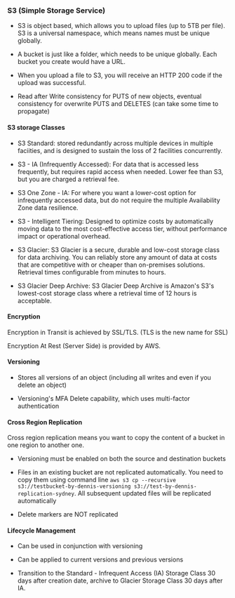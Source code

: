 ### S3 (Simple Storage Service)

- S3 is object based, which allows you to upload files (up to 5TB per file). S3 is a universal namespace, which means names must be unique globally.

- A bucket is just like a folder, which needs to be unique globally. Each bucket you create would have a URL.

- When you upload a file to S3, you will receive an HTTP 200 code if the upload was successful.

- Read after Write consistency for PUTS of new objects, eventual consistency for overwrite PUTS and DELETES (can take some time to propagate)

#### S3 storage Classes

- S3 Standard: stored redundantly across multiple devices in multiple faciities, and is designed to sustain the loss of 2 facilities concurrently.

- S3 - IA (Infrequently Accessed): For data that is accessed less frequently, but requires rapid access when needed. Lower fee than S3, but you are charged a retrieval fee.

- S3 One Zone - IA: For where you want a lower-cost option for infrequently accessed data, but do not require the multiple Availability Zone data resilience.

- S3 - Intelligent Tiering: Designed to optimize costs by automatically moving data to the most cost-effective access tier, without performance impact or operational overhead.

- S3 Glacier: S3 Glacier is a secure, durable and low-cost storage class for data archiving. You can reliably store any amount of data at costs that are competitive with or cheaper than on-premises solutions. Retrieval times configurable from minutes to hours.

- S3 Glacier Deep Archive: S3 Glacier Deep Archive is Amazon's S3's lowest-cost storage class where a retrieval time of 12 hours is acceptable.

#### Encryption

Encryption in Transit is achieved by SSL/TLS. (TLS is the new name for SSL)

Encryption At Rest (Server Side) is provided by AWS.

#### Versioning

- Stores all versions of an object (including all writes and even if you delete an object)

- Versioning's MFA Delete capability, which uses multi-factor authentication

#### Cross Region Replication

Cross region replication means you want to copy the content of a bucket in one region to another one.

- Versioning must be enabled on both the source and destination buckets

- Files in an existing bucket are not replicated automatically. You need to copy them using command line `aws s3 cp --recursive s3://testbucket-by-dennis-versioning s3://test-by-dennis-replication-sydney`. All subsequent updated files will be replicated automatically

- Delete markers are NOT replicated

#### Lifecycle Management

- Can be used in conjunction with versioning

- Can be applied to current versions and previous versions

- Transition to the Standard - Infrequent Access (IA) Storage Class 30 days after creation date, archive to Glacier Storage Class 30 days after IA.
